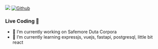 ![](https://visitor-badge.laobi.icu/badge?page_id=cakcak27.cakcak27) [![Github](https://img.shields.io/github/followers/cakcak27?label=Follow&style=social)](https://github.com/cakcak27)

### Live Coding 👋


- 🔭 I’m currently working on Safemore Duta Corpora
- 🌱 I’m currently learning expressjs, vuejs, fastapi, postgresql, little bit react
